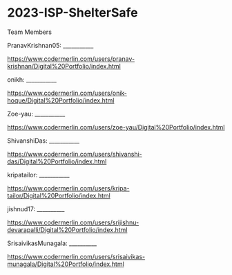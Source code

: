 # 2023-ISP-ShelterSafe

Team Members


PranavKrishnan05: ___________

  https://www.codermerlin.com/users/pranav-krishnan/Digital%20Portfolio/index.html

onikh: ___________

  https://www.codermerlin.com/users/onik-hoque/Digital%20Portfolio/index.html

Zoe-yau: ___________
  
   https://www.codermerlin.com/users/zoe-yau/Digital%20Portfolio/index.html
    

ShivanshiDas: ___________
  
  https://www.codermerlin.com/users/shivanshi-das/Digital%20Portfolio/index.html

kripatailor: ___________

   https://www.codermerlin.com/users/kripa-tailor/Digital%20Portfolio/index.html

jishnud17: __________

  https://www.codermerlin.com/users/srijishnu-devarapalli/Digital%20Portfolio/index.html
	
SrisaivikasMunagala: __________

  https://www.codermerlin.com/users/srisaivikas-munagala/Digital%20Portfolio/index.html
